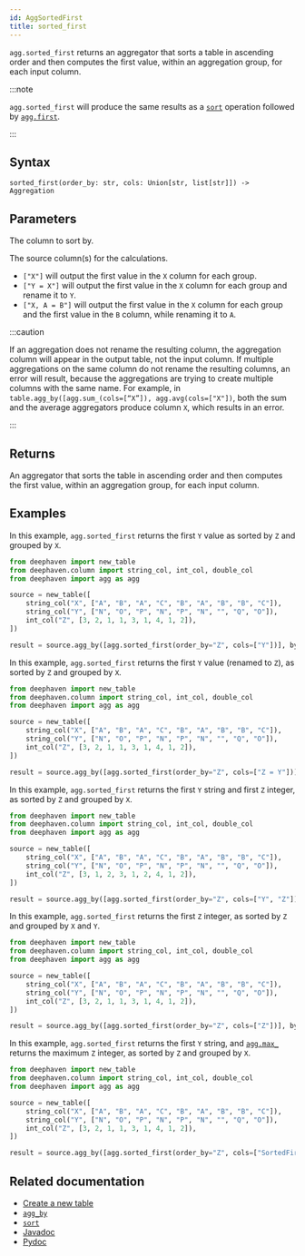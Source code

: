 ```yaml
---
id: AggSortedFirst
title: sorted_first
---
```


`agg.sorted_first` returns an aggregator that sorts a table in ascending order and then computes the first value, within an aggregation group, for each input column.

:::note

`agg.sorted_first` will produce the same results as a [`sort`](../sort/sort.md) operation followed by [`agg.first`](./AggLast.md).

:::

## Syntax

```
sorted_first(order_by: str, cols: Union[str, list[str]]) -> Aggregation
```

## Parameters

<ParamTable>
<Param name="order_by" type="str">

The column to sort by.

</Param>
<Param name="cols" type="Union[str, list[str]]">

The source column(s) for the calculations.

- `["X"]` will output the first value in the `X` column for each group.
- `["Y = X"]` will output the first value in the `X` column for each group and rename it to `Y`.
- `["X, A = B"]` will output the first value in the `X` column for each group and the first value in the `B` column, while renaming it to `A`.

</Param>
</ParamTable>

:::caution

If an aggregation does not rename the resulting column, the aggregation column will appear in the output table, not the input column. If multiple aggregations on the same column do not rename the resulting columns, an error will result, because the aggregations are trying to create multiple columns with the same name. For example, in `table.agg_by([agg.sum_(cols=[“X”]), agg.avg(cols=["X"])`, both the sum and the average aggregators produce column `X`, which results in an error.

:::

## Returns

An aggregator that sorts the table in ascending order and then computes the first value, within an aggregation group, for each input column.

## Examples

In this example, `agg.sorted_first` returns the first `Y` value as sorted by `Z` and grouped by `X`.

```python order=source,result
from deephaven import new_table
from deephaven.column import string_col, int_col, double_col
from deephaven import agg as agg

source = new_table([
    string_col("X", ["A", "B", "A", "C", "B", "A", "B", "B", "C"]),
    string_col("Y", ["N", "O", "P", "N", "P", "N", "", "Q", "O"]),
    int_col("Z", [3, 2, 1, 1, 3, 1, 4, 1, 2]),
])

result = source.agg_by([agg.sorted_first(order_by="Z", cols=["Y"])], by=["X"])

```

In this example, `agg.sorted_first` returns the first `Y` value (renamed to `Z`), as sorted by `Z` and grouped by `X`.

```python order=source,result
from deephaven import new_table
from deephaven.column import string_col, int_col, double_col
from deephaven import agg as agg

source = new_table([
    string_col("X", ["A", "B", "A", "C", "B", "A", "B", "B", "C"]),
    string_col("Y", ["N", "O", "P", "N", "P", "N", "", "Q", "O"]),
    int_col("Z", [3, 2, 1, 1, 3, 1, 4, 1, 2]),
])

result = source.agg_by([agg.sorted_first(order_by="Z", cols=["Z = Y"])], by=["X"])
```

In this example, `agg.sorted_first` returns the first `Y` string and first `Z` integer, as sorted by `Z` and grouped by `X`.

```python order=source,result
from deephaven import new_table
from deephaven.column import string_col, int_col, double_col
from deephaven import agg as agg

source = new_table([
    string_col("X", ["A", "B", "A", "C", "B", "A", "B", "B", "C"]),
    string_col("Y", ["N", "O", "P", "N", "P", "N", "", "Q", "O"]),
    int_col("Z", [3, 1, 2, 3, 1, 2, 4, 1, 2]),
])

result = source.agg_by([agg.sorted_first(order_by="Z", cols=["Y", "Z"])], by=["X"])
```

In this example, `agg.sorted_first` returns the first `Z` integer, as sorted by `Z` and grouped by `X` and `Y`.

```python order=source,result
from deephaven import new_table
from deephaven.column import string_col, int_col, double_col
from deephaven import agg as agg

source = new_table([
    string_col("X", ["A", "B", "A", "C", "B", "A", "B", "B", "C"]),
    string_col("Y", ["N", "O", "P", "N", "P", "N", "", "Q", "O"]),
    int_col("Z", [3, 2, 1, 1, 3, 1, 4, 1, 2]),
])

result = source.agg_by([agg.sorted_first(order_by="Z", cols=["Z"])], by=["X", "Y"])
```

In this example, `agg.sorted_first` returns the first `Y` string, and [`agg.max_`](./AggMax.md) returns the maximum `Z` integer, as sorted by `Z` and grouped by `X`.

```python order=source,result
from deephaven import new_table
from deephaven.column import string_col, int_col, double_col
from deephaven import agg as agg

source = new_table([
    string_col("X", ["A", "B", "A", "C", "B", "A", "B", "B", "C"]),
    string_col("Y", ["N", "O", "P", "N", "P", "N", "", "Q", "O"]),
    int_col("Z", [3, 2, 1, 1, 3, 1, 4, 1, 2]),
])

result = source.agg_by([agg.sorted_first(order_by="Z", cols=["SortedFirstY = Y"]),agg.max_("Z")], by=["X"])
```

## Related documentation

- [Create a new table](../../../how-to-guides/new-table.md)
- [`agg_by`](./aggBy.md)
- [`sort`](../sort/sort.md)
- [Javadoc](<https://deephaven.io/core/javadoc/io/deephaven/api/agg/Aggregation.html#AggSortedFirst(java.util.Collection,java.lang.String...)>)
- [Pydoc](https://deephaven.io/core/pydoc/code/deephaven.agg.html?highlight=sorted#deephaven.agg.sorted_first)
